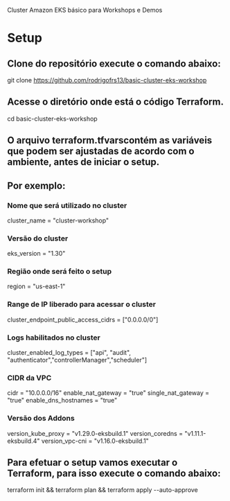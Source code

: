 Cluster Amazon EKS básico para Workshops e Demos

# Setup

## Clone do repositório execute o comando abaixo:
git clone https://github.com/rodrigofrs13/basic-cluster-eks-workshop

## Acesse o diretório onde está o código Terraform.
cd basic-cluster-eks-workshop

## O arquivo terraform.tfvarscontém as variáveis que podem ser ajustadas de acordo com o ambiente, antes de iniciar o setup.
## Por exemplo:
### Nome que será utilizado no cluster
cluster_name = "cluster-workshop" 

### Versão do cluster
eks_version = "1.30"

### Região onde será feito o setup
region = "us-east-1"

### Range de IP liberado para acessar o cluster
cluster_endpoint_public_access_cidrs = ["0.0.0.0/0"]

### Logs habilitados no cluster
cluster_enabled_log_types = ["api", "audit", "authenticator","controllerManager","scheduler"] 

### CIDR da VPC
cidr = "10.0.0.0/16"
enable_nat_gateway = "true"
single_nat_gateway = "true"
enable_dns_hostnames = "true"

### Versão dos Addons
version_kube_proxy = "v1.29.0-eksbuild.1"
version_coredns = "v1.11.1-eksbuild.4"
version_vpc-cni = "v1.16.0-eksbuild.1"

## Para efetuar o setup vamos executar o Terraform, para isso execute o comando abaixo:
terraform init && terraform plan && terraform apply --auto-approve

